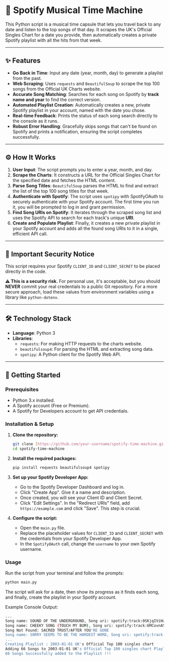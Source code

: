 # 🎵 Spotify Musical Time Machine

This Python script is a musical time capsule that lets you travel back to any date and listen to the top songs of that day. It scrapes the UK's Official Singles Chart for a date you provide, then automatically creates a private Spotify playlist with all the hits from that week.



---

## ✨ Features

-   **Go Back in Time**: Input any date (year, month, day) to generate a playlist from the past.
-   **Web Scraping**: Uses `requests` and `BeautifulSoup` to scrape the top 100 songs from the Official UK Charts website.
-   **Accurate Song Matching**: Searches for each song on Spotify by **track name and year** to find the correct version.
-   **Automated Playlist Creation**: Automatically creates a new, private Spotify playlist in your account, named with the date you chose.
-   **Real-time Feedback**: Prints the status of each song search directly to the console as it runs.
-   **Robust Error Handling**: Gracefully skips songs that can't be found on Spotify and prints a notification, ensuring the script completes successfully.

---

## ⚙️ How It Works

1.  **User Input**: The script prompts you to enter a year, month, and day.
2.  **Scrape the Charts**: It constructs a URL for the Official Singles Chart for the specified date and fetches the HTML content.
3.  **Parse Song Titles**: `BeautifulSoup` parses the HTML to find and extract the list of the top 100 song titles for that week.
4.  **Authenticate with Spotify**: The script uses `spotipy` with SpotifyOAuth to securely authenticate with your Spotify account. The first time you run it, you will be prompted to log in and grant permission.
5.  **Find Song URIs on Spotify**: It iterates through the scraped song list and uses the Spotify API to search for each track's unique **URI**.
6.  **Create and Populate Playlist**: Finally, it creates a new private playlist in your Spotify account and adds all the found song URIs to it in a single, efficient API call.

---

## 🚨 Important Security Notice

This script requires your Spotify `CLIENT_ID` and `CLIENT_SECRET` to be placed directly in the code.

**⚠️ This is a security risk.** For personal use, it's acceptable, but you should **NEVER** commit your real credentials to a public Git repository. For a more secure approach, load these values from environment variables using a library like `python-dotenv`.

---

## 🛠️ Technology Stack

-   **Language**: Python 3
-   **Libraries**:
    -   `requests`: For making HTTP requests to the charts website.
    -   `beautifulsoup4`: For parsing the HTML and extracting song data.
    -   `spotipy`: A Python client for the Spotify Web API.

---

## 🚀 Getting Started

### Prerequisites

-   Python 3.x installed.
-   A Spotify account (Free or Premium).
-   A Spotify for Developers account to get API credentials.

### Installation & Setup

1.  **Clone the repository:**
    ```bash
    git clone [https://github.com/your-username/spotify-time-machine.git](https://github.com/your-username/spotify-time-machine.git)
    cd spotify-time-machine
    ```

2.  **Install the required packages:**
    ```bash
    pip install requests beautifulsoup4 spotipy
    ```

3.  **Set up your Spotify Developer App:**
    -   Go to the Spotify Developer Dashboard and log in.
    -   Click "Create App". Give it a name and description.
    -   Once created, you will see your Client ID and Client Secret.
    -   Click "Edit Settings". In the "Redirect URIs" field, add `https://example.com` and click "Save". This step is crucial.

4.  **Configure the script:**
    -   Open the `main.py` file.
    -   Replace the placeholder values for `CLIENT_ID` and `CLIENT_SECRET` with the credentials from your Spotify Developer App.
    -   In the `SpotifyOAuth` call, change the `username` to your own Spotify username.

### Usage

Run the script from your terminal and follow the prompts:

```bash
python main.py
```

The script will ask for a date, then show its progress as it finds each song, and finally, create the playlist in your Spotify account.

Example Console Output:
```bash
...
Song name: SOUND OF THE UNDERGROUND, Song uri: spotify:track:0SKjqIViHaXWhmaKuJbMrq
Song name: CHEEKY SONG (TOUCH MY BUM), Song uri: spotify:track:6MCovnA5m16hln36lk0gqM
Song Not Found: SACRED TRUST/AFTER YOU'RE GONE
Song name: SORRY SEEMS TO BE THE HARDEST WORD, Song uri: spotify:track:15iPQnhXcy5R3p90MbsOxe
...
Creating Playlist : 2003-01-01 UK's Official Top 100 singles chart
Adding 66 Songs to 2003-01-01 UK's Official Top 100 singles chart Playlist....
66 Songs Successfully added to the Playlist !!!
```
